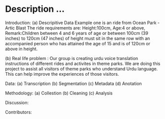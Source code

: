 # Description ...
Introduction:
(a) Descripitive Data 
Example one is an ride from Ocean Park - Artic Blast 
The ride requirements are: Height:100cm, Age:4 or above, Remark:Children between 4 and 6 years of age or between 100cm (39 inches) to 120cm (47 inches) of height must sit in the same row with an accompanied person who has attained the age of 15 and is of 120cm or above in height.

(b) Real life problem : Our group is creating urdu voice translation instructions of different rides and activites in theme parks. We are doing this project to assist all visitors of theme parks who understand Urdu language. This can help improve the experiences of those visitors.

Data:
(a) Transcription
(b) Segmentation
(c) Metadata
(d) Anotation

Methodology:
(a) Collestion
(b) Cleaning
(c) Analysis

Discussion:

Contributors: